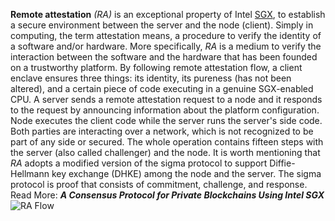 **Remote attestation** *(RA)* is an exceptional property of Intel [SGX](https://software.intel.com/content/www/us/en/develop/topics/software-guard-extensions.html), to establish a secure environment between the server and the node (client). Simply in computing, the term attestation means, a procedure to verify the identity of a software and/or hardware. More specifically, *RA* is a medium to verify the interaction between the software and the hardware that has been founded on a trustworthy platform. By following remote attestation flow, a client enclave ensures three things: its identity, its pureness (has not been altered), and a certain piece of code executing in a genuine SGX-enabled CPU. A server sends a remote attestation request to a node and it responds to the request by announcing information about the platform configuration. Node executes the client code while the server runs the server's side code. Both parties are interacting over a network, which is not recognized to be part of any side or secured. The whole operation contains fifteen steps with the server (also called challenger) and the node. It is worth mentioning that *RA* adopts a modified version of the sigma protocol to support Diffie-Hellmann key exchange (DHKE) among the node and the server. The sigma protocol is proof that consists of commitment, challenge, and response. 
Read More: ***A Consensus Protocol for Private Blockchains Using Intel SGX***
![RA Flow](https://drive.google.com/drive/folders/1Bc5FiRBJCXPnG9ywUAEdZy6KHoneN4F2?usp=sharing)
